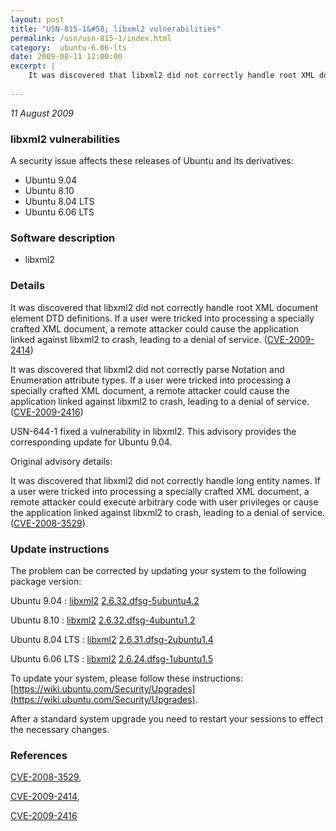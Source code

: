 ```yaml
---
layout: post
title: "USN-815-1&#58; libxml2 vulnerabilities"
permalink: /usn/usn-815-1/index.html
category:  ubuntu-6.06-lts
date: 2009-08-11 12:00:00
excerpt: |
    It was discovered that libxml2 did not correctly handle root XML document element DTD definitions. If a user were tricked into processing a specially crafted XML document, a remote attacker could cause the application linked against libxml2 to crash, leading to a denial of service. ([CVE-2009-2414](http://people.ubuntu.com/~ubuntu-security/cve/CVE-2009-2414))
    
--- 
```

 
 

*11 August 2009*

### libxml2 vulnerabilities

A security issue affects these releases of Ubuntu and its derivatives:

* Ubuntu 9.04
* Ubuntu 8.10
* Ubuntu 8.04 LTS
* Ubuntu 6.06 LTS

### Software description

* libxml2 

### Details

It was discovered that libxml2 did not correctly handle root XML document element DTD definitions. If a user were tricked into processing a specially crafted XML document, a remote attacker could cause the application linked against libxml2 to crash, leading to a denial of service. ([CVE-2009-2414](http://people.ubuntu.com/~ubuntu-security/cve/CVE-2009-2414))

It was discovered that libxml2 did not correctly parse Notation and Enumeration attribute types. If a user were tricked into processing a specially crafted XML document, a remote attacker could cause the application linked against libxml2 to crash, leading to a denial of service. ([CVE-2009-2416](http://people.ubuntu.com/~ubuntu-security/cve/CVE-2009-2416))

USN-644-1 fixed a vulnerability in libxml2. This advisory provides the corresponding update for Ubuntu 9.04.

Original advisory details:

 It was discovered that libxml2 did not correctly handle long entity names. If a user were tricked into processing a specially crafted XML document, a remote attacker could execute arbitrary code with user privileges or cause the application linked against libxml2 to crash, leading to a denial of service. ([CVE-2008-3529](http://people.ubuntu.com/~ubuntu-security/cve/CVE-2008-3529)) 

### Update instructions

The problem can be corrected by updating your system to the following package version:

Ubuntu 9.04
 : [libxml2](https://launchpad.net/ubuntu/+source/libxml2) <span> [2.6.32.dfsg-5ubuntu4.2](https://launchpad.net/ubuntu/+source/libxml2/2.6.32.dfsg-5ubuntu4.2) </span> 

Ubuntu 8.10
 : [libxml2](https://launchpad.net/ubuntu/+source/libxml2) <span> [2.6.32.dfsg-4ubuntu1.2](https://launchpad.net/ubuntu/+source/libxml2/2.6.32.dfsg-4ubuntu1.2) </span> 

Ubuntu 8.04 LTS
 : [libxml2](https://launchpad.net/ubuntu/+source/libxml2) <span> [2.6.31.dfsg-2ubuntu1.4](https://launchpad.net/ubuntu/+source/libxml2/2.6.31.dfsg-2ubuntu1.4) </span> 

Ubuntu 6.06 LTS
 : [libxml2](https://launchpad.net/ubuntu/+source/libxml2) <span> [2.6.24.dfsg-1ubuntu1.5](https://launchpad.net/ubuntu/+source/libxml2/2.6.24.dfsg-1ubuntu1.5) </span> 

To update your system, please follow these instructions: [https://wiki.ubuntu.com/Security/Upgrades](https://wiki.ubuntu.com/Security/Upgrades).

After a standard system upgrade you need to restart your sessions to effect the necessary changes. 

### References

 
 [CVE-2008-3529](http://people.ubuntu.com/~ubuntu-security/cve/CVE-2008-3529), 

 [CVE-2009-2414](http://people.ubuntu.com/~ubuntu-security/cve/CVE-2009-2414), 

 [CVE-2009-2416](http://people.ubuntu.com/~ubuntu-security/cve/CVE-2009-2416)
 

